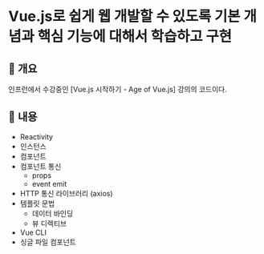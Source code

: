 # Vue.js로 쉽게 웹 개발할 수 있도록 기본 개념과 핵심 기능에 대해서 학습하고 구현

## 📑 개요
인프런에서 수강중인 [Vue.js 시작하기 - Age of Vue.js] 강의의 코드이다.

## 🌟 내용
- Reactivity
- 인스턴스
- 컴포넌트
- 컴포넌트 통신
    - props
    - event emit
- HTTP 통신 라이브러리 (axios)
- 템플릿 문법
    - 데이터 바인딩
    - 뷰 디렉티브
- Vue CLI
- 싱글 파일 컴포넌트
